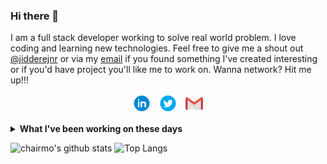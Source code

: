 ### Hi there 👋

I am a full stack developer working to solve real world problem. I love coding and learning new technologies. 
Feel free to give me a shout out [@jidderejnr](https://twitter.com/jidderejnr) or via my [email](mailto:young4moni@gmail.com) if you found something I've created interesting or if you'd have project you'll like me to work on. Wanna network? Hit me up!!!

<p align='center'>
<a href="https://www.linkedin.com/in/jidderejnr/"><img height="30" src="https://github.com/chairmo/chairmo/blob/master/linkedin.png?raw=true"></a>&nbsp;&nbsp;
<a href="https://twitter.com/jidderejnr"><img height="30" src="https://github.com/chairmo/chairmo/blob/master/twitter.png?raw=true"></a>&nbsp;&nbsp;
<a href="mailto:young4moni@gmail.com"><img height="30" src="https://github.com/chairmo/chairmo/blob/master/mail.png?raw=true"></a>
</p>

<details>
 <summary><strong>What I've been working on these days</strong></summary>
 <ul>
   <li> Efficient software architecture </li>
   <li> Spring Batch and Microservice architecture </li>
   <li> Spring Cloud </li>

   <li> Kubernetes</li>
   <li> Vue Framework</li>
  </ul>
</details>

![chairmo's github stats](https://github-readme-stats.vercel.app/api?username=chairmo&hide=contribs,prs&show_icons=true&hide_border=true&title_color=000)
![Top Langs](https://github-readme-stats.vercel.app/api/top-langs/?username=chairmo&layout=compact&hide_border=true)

<!--
**chairmo/chairmo** is a ✨ _special_ ✨ repository because its `README.md` (this file) appears on your GitHub profile.

Here are some ideas to get you started:

- 🔭 I’m currently working on ...
- 🌱 I’m currently learning ...
- 👯 I’m looking to collaborate on ...
- 🤔 I’m looking for help with ...
- 💬 Ask me about ...
- 📫 How to reach me: ...
- 😄 Pronouns: ...
- ⚡ Fun fact: ...
-->
